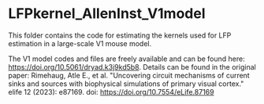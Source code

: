 # LFPkernel_AllenInst_V1model
This folder contains the code for estimating the kernels used for LFP estimation in a large-scale V1 mouse model.

The V1 model codes and files are freely available and can be found here: https://doi.org/10.5061/dryad.k3j9kd5b8. Details can be found in the original paper: Rimehaug, Atle E., et al. "Uncovering circuit mechanisms of current sinks and sources with biophysical simulations of primary visual cortex." elife 12 (2023): e87169. doi: https://doi.org/10.7554/eLife.87169
 



